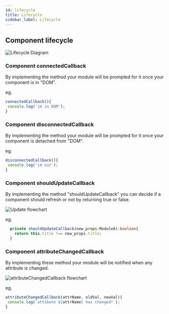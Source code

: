 ```yaml
---
id: lifecycle
title: Lifecycle
sidebar_label: Lifecycle
---
```


## Component lifecycle

![Lifecycle Diagram](../img/lifecycle.png)

### Component  connectedCallback

By implementing the method your module will be prompted for it once your component is in "DOM".

eg.
``` typescript
connectedCallback(){
 console.log('im in DOM');
}
```

### Component  disconnectedCallback

By implementing the method your module will be prompted for it once your component is detached from "DOM".

eg.
``` typescript
disconnectedCallback(){
 console.log('im out');
}
```

### Component shouldUpdateCallback

By implementing the method "shouldUpdateCallback" you can decide if a component should refresh or not by returning true or false.

![Update flowchart](../img/lifecycle-refresh.png)

eg.
``` typescript
  private shouldUpdateCallback(new_props:ModuleA):boolean{
    return this.title !== new_props.title;
  }
```



### Component attributeChangedCallback

By implementing these method your module will be notified when any attribute is changed.

![attributeChangedCallback flowchart](../img/lifecycle-data-change.png)

eg.
``` typescript
attributeChangedCallback(attrName, oldVal, newVal){
 console.log(`attibute ${attrName} has changed!`);
}
```


